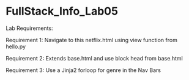# FullStack_Info_Lab05
Lab Requirements:

Requirement 1: Navigate to this netflix.html using view function from hello.py

Requirement 2: Extends base.html and use block head from base.html

Requirement 3: Use a Jinja2 forloop for genre in the Nav Bars
